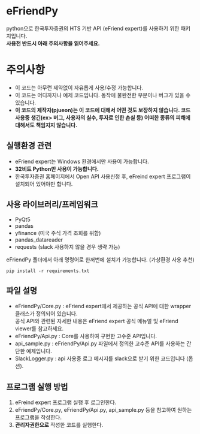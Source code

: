 # eFriendPy
python으로 한국투자증권의 HTS 기반 API (eFriend expert)를 사용하기 위한 패키지입니다.  
__사용전 반드시 아래 주의사항을 읽어주세요.__


# 주의사항  
- 이 코드는 아무런 제약없이 자유롭게 사용/수정 가능합니다.  
- 이 코드는 어디까지나 예제 코드입니다. 동작에 불완전한 부분이나 버그가 있을 수 있습니다. 
- __이 코드의 제작자(pjueon)는 이 코드에 대해서 어떤 것도 보장하지 않습니다. 코드 사용중 생긴(ex> 버그, 사용자의 실수, 투자로 인한 손실 등) 어떠한 종류의 피해에 대해서도 책임지지 않습니다.__  


## 실행환경 관련  
- eFriend expert는 Windows 환경에서만 사용이 가능합니다. 
- __32비트 Python만 사용이 가능합니다.__
- 한국투자증권 홈페이지에서 Open API 사용신청 후, eFreind expert 프로그램이 설치되어 있어야만 합니다.


## 사용 라이브러리/프레임워크  
- PyQt5
- pandas
- yfinance (미국 주식 가격 조회를 위함)
- pandas_datareader 
- requests (slack 사용하지 않을 경우 생략 가능)

eFriendPy 폴더에서 아래 명령어로 한꺼번에 설치가 가능합니다. (가상환경 사용 추천)
```shell
pip install -r requirements.txt
```

## 파일 설명
- eFriendPy/Core.py : eFriend expert에서 제공하는 공식 API에 대한 wrapper 클래스가 정의되어 있습니다.  
공식 API와 관련된 자세한 내용은 eFriend expert 공식 메뉴얼 및 eFriend viewer를 참고하세요.  
- eFriendPy/Api.py : Core를 사용하여 구현한 고수준 API입니다. 
- api_sample.py : eFriendPy/Api.py 파일에서 정의한 고수준 API를 사용하는 간단한 예제입니다.
- SlackLogger.py : api 사용중 로그 메시지를 slack으로 받기 위한 코드입니다 (옵션). 


## 프로그램 실행 방법  
1. eFreind expert 프로그램 실행 후 로그인한다.   
2. eFriendPy/Core.py, eFriendPy/Api.py, api_sample.py 등을 참고하여 원하는 프로그램을 작성한다.
3. __관리자권한으로__ 작성한 코드를 실행한다.  
